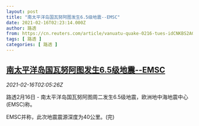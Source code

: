 ```yaml
---
layout: post
title: "南太平洋岛国瓦努阿图发生6.5级地震--EMSC"
date: 2021-02-16T02:23:14.000Z
author: 路透
from: https://cn.reuters.com/article/vanuatu-quake-0216-tues-idCNKBS2AG03V
tags: [ 路透 ]
categories: [ 路透 ]
---
```

<!--1613442194000-->
[南太平洋岛国瓦努阿图发生6.5级地震--EMSC](https://cn.reuters.com/article/vanuatu-quake-0216-tues-idCNKBS2AG03V)
------

<div>
<div><i>2021-02-16T02:05:26Z</i></div><p>路透2月16日 - 南太平洋岛国瓦努阿图周二发生6.5级地震，欧洲地中海地震中心(EMSC)称。</p><p>EMSC并称，此次地震震源深度为40公里。(完)</p>
</div>
